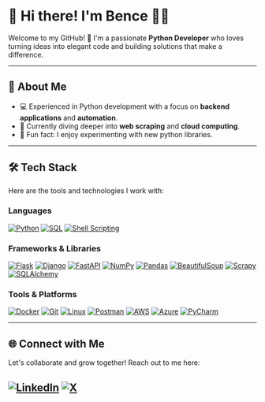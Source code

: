 # 👋 Hi there! I'm Bence 👨‍💻

Welcome to my GitHub! 🚀 I'm a passionate **Python Developer** who loves turning ideas into elegant code and building solutions that make a difference.

---

## 🐍 About Me
- 💻 Experienced in Python development with a focus on **backend applications** and **automation**.
- 🌱 Currently diving deeper into **web scraping** and **cloud computing**.
- 🎯 Fun fact: I enjoy experimenting with new python libraries.

---

## 🛠️ Tech Stack
Here are the tools and technologies I work with:

### Languages
[![Python](https://img.shields.io/badge/-Python-3776AB?logo=python&logoColor=white&style=flat-square)](https://github.com/python)
[![SQL](https://img.shields.io/badge/-SQL-CC2927?style=flat-square&logoColor=white)](https://en.wikipedia.org/wiki/SQL)
[![Shell Scripting](https://img.shields.io/badge/-Shell_Scripting-4EAA25?logo=gnubash&logoColor=white&style=flat-square)](https://www.gnu.org/software/bash/)

### Frameworks & Libraries
[![Flask](https://img.shields.io/badge/-Flask-000000?logo=flask&logoColor=white&style=flat-square)](https://github.com/pallets/flask)
[![Django](https://img.shields.io/badge/-Django-092E20?logo=django&logoColor=white&style=flat-square)](https://github.com/django/django)
[![FastAPI](https://img.shields.io/badge/-FastAPI-009688?logo=fastapi&logoColor=white&style=flat-square)](https://github.com/tiangolo/fastapi)
[![NumPy](https://img.shields.io/badge/-NumPy-013243?logo=numpy&logoColor=white&style=flat-square)](https://github.com/numpy/numpy)
[![Pandas](https://img.shields.io/badge/-Pandas-150458?logo=pandas&logoColor=white&style=flat-square)](https://github.com/pandas-dev/pandas)
[![BeautifulSoup](https://img.shields.io/badge/-BeautifulSoup-4B8BBE?style=flat-square)](https://github.com/wention/BeautifulSoup4)
[![Scrapy](https://img.shields.io/badge/-Scrapy-48BBAF?logo=scrapy&logoColor=white&style=flat-square)](https://github.com/scrapy/scrapy)
[![SQLAlchemy](https://img.shields.io/badge/-SQLAlchemy-000000?style=flat-square)](https://github.com/sqlalchemy/sqlalchemy)

### Tools & Platforms
[![Docker](https://img.shields.io/badge/-Docker-2496ED?logo=docker&logoColor=white&style=flat-square)](https://github.com/docker)
[![Git](https://img.shields.io/badge/-Git-F05032?logo=git&logoColor=white&style=flat-square)](https://github.com/git)
[![Linux](https://img.shields.io/badge/-Linux-FCC624?logo=linux&logoColor=black&style=flat-square)](https://wikipedia.org/wiki/Linux)
[![Postman](https://img.shields.io/badge/-Postman-FF6C37?logo=postman&logoColor=white&style=flat-square)](https://www.postman.com)
[![AWS](https://img.shields.io/badge/-AWS-232F3E?logo=amazon-aws&logoColor=white&style=flat-square)](https://aws.amazon.com)
[![Azure](https://img.shields.io/badge/-Azure-0078D4?logo=microsoft-azure&logoColor=white&style=flat-square)](https://azure.microsoft.com/)
[![PyCharm](https://img.shields.io/badge/-PyCharm-000000?logo=pycharm&logoColor=white&style=flat-square)](https://www.jetbrains.com/pycharm/)


---
## 🌐 Connect with Me
Let's collaborate and grow together! Reach out to me here:

[![LinkedIn](https://img.shields.io/badge/-LinkedIn-0077B5?logo=linkedin&logoColor=white&style=flat-square)](https://www.linkedin.com/in/bbognar/)
[![X](https://img.shields.io/badge/-X-000000?logo=x&logoColor=white&style=flat-square)](https://x.com/bbognar0209)
---